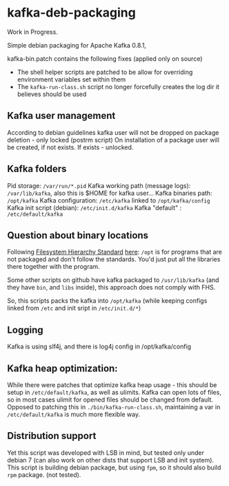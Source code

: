 kafka-deb-packaging
===================

Work in Progress.

Simple debian packaging for Apache Kafka 0.8.1, 


kafka-bin.patch contains the following fixes (applied only on source)

- The shell helper scripts are patched to be allow for overriding environment variables set within them
- The `kafka-run-class.sh` script no longer forcefully creates the log dir it believes should be used


Kafka user management
-----

According to debian guidelines kafka user will not be dropped on package deletion - only locked (postrm script)
On installation of a package user will be created, if not exists. If exists - unlocked.

Kafka folders
---

Pid storage: `/var/run/*.pid`
Kafka working path (message logs): `/var/lib/kafka`, also this is $HOME for kafka user...
Kafka binaries path: `/opt/kafka`
Kafka configuration: `/etc/kafka` linked to `/opt/kafka/config`
Kafka init script (debian): `/etc/init.d/kafka`
Kafka "default" : `/etc/default/kafka` 

Question about binary locations
---

Following [Filesystem Hierarchy Standard](http://en.wikipedia.org/wiki/Filesystem_Hierarchy_Standard)  [here](http://www.pathname.com/fhs/): `/opt` is for programs that are not packaged and don't follow the standards. You'd just put all the libraries there together with the program.

Some other scripts on github have kafka packaged to `/usr/lib/kafka` (and they have `bin`, and `libs` inside), this approach does not comply with FHS.

So, this scripts packs the kafka into `/opt/kafka` (while keeping configs linked from `/etc` and init sript in `/etc/init.d/*`)

Logging
---

Kafka is using slf4j, and there is log4j config in /opt/kafka/config

Kafka heap optimization:
---
While there were patches that optimize kafka heap usage - this should be setup in `/etc/default/kafka`, as well as ulimits. Kafka can open lots of files, so in most cases ulimit for opened files should be changed from default.
Opposed to patching this in `./bin/kafka-run-class.sh`, maintaining a var in `/etc/default/kafka` is much more flexible way.

Distribution support
---

Yet this script was developed with LSB in mind, but tested only under debian 7 (can also work on other dists that support LSB and init system).
This script is building debian package, but using `fpm`, so it should also build `rpm` package. (not tested).

